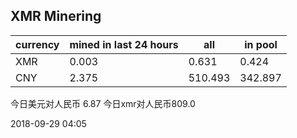 ## XMR Minering

|currency|mined in last 24 hours|all|in pool|
|---|---|---|---|
|XMR|0.003|0.631|0.424|
|CNY|2.375|510.493|342.897|

今日美元对人民币 6.87	今日xmr对人民币809.0


2018-09-29 04:05